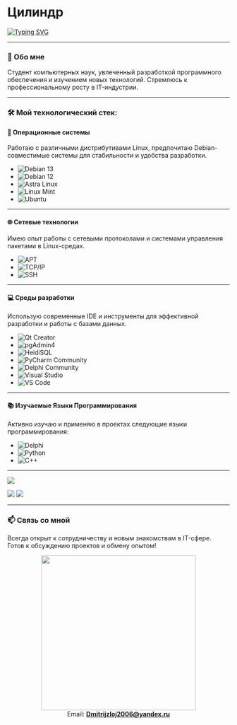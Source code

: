 # Цилиндр

[![Typing SVG](https://readme-typing-svg.herokuapp.com?color=%2336BCF7&lines=Computer+science+student)](https://git.io/typing-svg)

---

### 🧠 Обо мне
Студент компьютерных наук, увлеченный разработкой программного обеспечения и изучением новых технологий. Стремлюсь к профессиональному росту в IT-индустрии.

---

### 🛠️ Мой технологический стек:

#### **📀 Операционные системы**
Работаю с различными дистрибутивами Linux, предпочитаю Debian-совместимые системы для стабильности и удобства разработки.
* ![Debian 13](https://img.shields.io/badge/Debian_13-A80000?style=for-the-badge&logo=debian&logoColor=white)
* ![Debian 12](https://img.shields.io/badge/Debian_12-8B0000?style=for-the-badge&logo=debian&logoColor=white)
* ![Astra Linux](https://img.shields.io/badge/Astra_Linux-0078D7?style=for-the-badge&logo=linux&logoColor=white)
* ![Linux Mint](https://img.shields.io/badge/Linux_Mint-87CF3E?style=for-the-badge&logo=linux-mint&logoColor=white)
* ![Ubuntu](https://img.shields.io/badge/Ubuntu-E95420?style=for-the-badge&logo=ubuntu&logoColor=white)

---

#### **🌐 Сетевые технологии**
Имею опыт работы с сетевыми протоколами и системами управления пакетами в Linux-средах.
* ![APT](https://img.shields.io/badge/APT_Packages-8B0000?style=for-the-badge&logo=debian&logoColor=white)
* ![TCP/IP](https://img.shields.io/badge/TCP/IP-0066CC?style=for-the-badge&logo=internet-explorer&logoColor=white)
* ![SSH](https://img.shields.io/badge/SSH-231F20?style=for-the-badge&logo=ssh&logoColor=white)

---

#### **💻 Среды разработки**
Использую современные IDE и инструменты для эффективной разработки и работы с базами данных.
* ![Qt Creator](https://img.shields.io/badge/Qt_Creator-41CD52?style=for-the-badge&logo=qt&logoColor=white)
* ![pgAdmin4](https://img.shields.io/badge/pgAdmin4-336791?style=for-the-badge&logo=postgresql&logoColor=white)
* ![HeidiSQL](https://img.shields.io/badge/HeidiSQL-7A1FA2?style=for-the-badge&logo=mysql&logoColor=white)
* ![PyCharm Community](https://img.shields.io/badge/PyCharm_Community-556B2F?style=for-the-badge&logo=pycharm&logoColor=white)
* ![Delphi Community](https://img.shields.io/badge/Delphi_Community-EE1F35?style=for-the-badge&logo=delphi&logoColor=white)
* ![Visual Studio](https://img.shields.io/badge/Visual_Studio-5C2D91?style=for-the-badge&logo=visual-studio&logoColor=white)
* ![VS Code](https://img.shields.io/badge/VS_Code-007ACC?style=for-the-badge&logo=visual-studio-code&logoColor=white)

---

#### **📚 Изучаемые Языки Программирования**
Активно изучаю и применяю в проектах следующие языки программирования:
* ![Delphi](https://img.shields.io/badge/Delphi-EE1F35?style=for-the-badge&logo=delphi&logoColor=white)
* ![Python](https://img.shields.io/badge/Python-006400?style=for-the-badge&logo=python&logoColor=white)
* ![C++](https://img.shields.io/badge/C++-00599C?style=for-the-badge&logo=c%2B%2B&logoColor=white)

---

<p align="center">
  
![](https://github-profile-summary-cards.vercel.app/api/cards/profile-details?username=thecylindr&theme=solarized_dark)
  
![](https://github-profile-summary-cards.vercel.app/api/cards/most-commit-language?username=thecylindr&theme=solarized_dark) ![](https://github-profile-summary-cards.vercel.app/api/cards/stats?username=thecylindr&theme=solarized_dark)
</p>

---

### 📫 Связь со мной
Всегда открыт к сотрудничеству и новым знакомствам в IT-сфере. Готов к обсуждению проектов и обмену опытом!

<p align="center">
  <img src="https://media.giphy.com/media/L1R1tvI9svkIWwpVYr/giphy.gif" width="350">
  <br>
  <a>
  Email: 
  </a>
  <a href="mailto:Dmitrijzloj2006@yandex.ru">
    <strong>Dmitrijzloj2006@yandex.ru</strong>
  </a>
</p>
